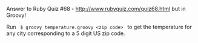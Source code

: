 Answer to Ruby Quiz #68 - http://www.rubyquiz.com/quiz68.html
but in Groovy!

Run 
<code>
    $ groovy temperature.groovy \<zip code\>
</code>
to get the temperature for any city corresponding to a 5 digit US zip code.
